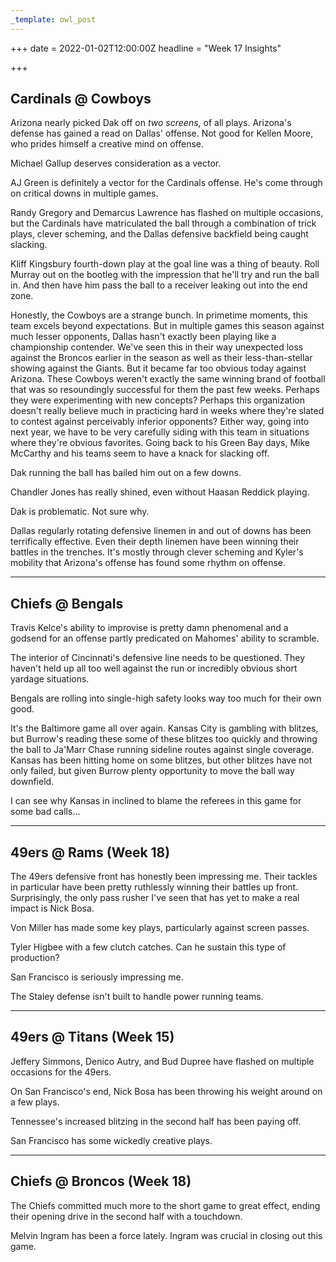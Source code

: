 ```yaml
---
_template: owl_post
---
```



+++
date = 2022-01-02T12:00:00Z
headline = "Week 17 Insights"

+++
## Cardinals @ Cowboys

Arizona nearly picked Dak off on _two screens_, of all plays. Arizona's defense has gained a read on Dallas' offense. Not good for Kellen Moore, who prides himself a creative mind on offense.

Michael Gallup deserves consideration as a vector.

AJ Green is definitely a vector for the Cardinals offense. He's come through on critical downs in multiple games.

Randy Gregory and Demarcus Lawrence has flashed on multiple occasions, but the Cardinals have matriculated the ball through a combination of trick plays, clever scheming, and the Dallas defensive backfield being caught slacking.

Kliff Kingsbury fourth-down play at the goal line was a thing of beauty. Roll Murray out on the bootleg with the impression that he'll try and run the ball in. And then have him pass the ball to a receiver leaking out into the end zone.

Honestly, the Cowboys are a strange bunch. In primetime moments, this team excels beyond expectations. But in multiple games this season against much lesser opponents, Dallas hasn't exactly been playing like a championship contender. We've seen this in their way unexpected loss against the Broncos earlier in the season as well as their less-than-stellar showing against the Giants. But it became far too obvious today against Arizona. These Cowboys weren't exactly the same winning brand of football that was so resoundingly successful for them the past few weeks. Perhaps they were experimenting with new concepts? Perhaps this organization doesn't really believe much in practicing hard in weeks where they're slated to contest against perceivably inferior opponents? Either way, going into next year, we have to be very carefully siding with this team in situations where they're obvious favorites. Going back to his Green Bay days, Mike McCarthy and his teams seem to have a knack for slacking off.

Dak running the ball has bailed him out on a few downs.

Chandler Jones has really shined, even without Haasan Reddick playing.

Dak is problematic. Not sure why.

Dallas regularly rotating defensive linemen in and out of downs has been terrifically effective. Even their depth linemen have been winning their battles in the trenches. It's mostly through clever scheming and Kyler's mobility that Arizona's offense has found some rhythm on offense.

***

## Chiefs @ Bengals

Travis Kelce's ability to improvise is pretty damn phenomenal and a godsend for an offense partly predicated on Mahomes' ability to scramble.

The interior of Cincinnati's defensive line needs to be questioned. They haven't held up all too well against the run or incredibly obvious short yardage situations.

Bengals are rolling into single-high safety looks way too much for their own good.

It's the Baltimore game all over again. Kansas City is gambling with blitzes, but Burrow's reading these some of these blitzes too quickly and throwing the ball to Ja'Marr Chase running sideline routes against single coverage. Kansas has been hitting home on some blitzes, but other blitzes have not only failed, but given Burrow plenty opportunity to move the ball way downfield.

I can see why Kansas in inclined to blame the referees in this game for some bad calls...

***

## 49ers @ Rams (Week 18)

The 49ers defensive front has honestly been impressing me. Their tackles in particular have been pretty ruthlessly winning their battles up front. Surprisingly, the only pass rusher I've seen that has yet to make a real impact is Nick Bosa.

Von Miller has made some key plays, particularly against screen passes.

Tyler Higbee with a few clutch catches. Can he sustain this type of production?

San Francisco is seriously impressing me.

The Staley defense isn't built to handle power running teams.

***

## 49ers @ Titans (Week 15)

Jeffery Simmons, Denico Autry, and Bud Dupree have flashed on multiple occasions for the 49ers.

On San Francisco's end, Nick Bosa has been throwing his weight around on a few plays.

Tennessee's increased blitzing in the second half has been paying off.

San Francisco has some wickedly creative plays.

***

## Chiefs @ Broncos (Week 18)

The Chiefs committed much more to the short game to great effect, ending their opening drive in the second half with a touchdown.

Melvin Ingram has been a force lately. Ingram was crucial in closing out this game.
